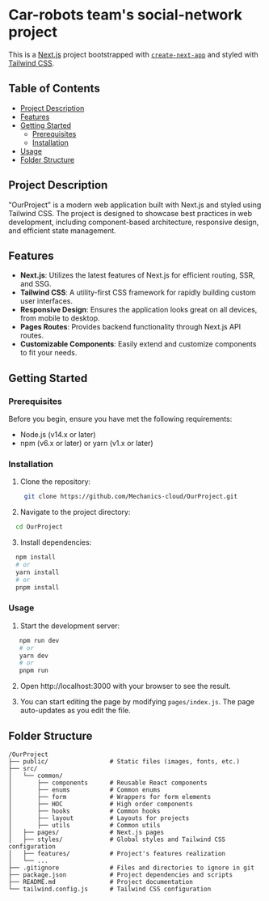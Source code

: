 # Car-robots team's social-network project

This is a [Next.js](https://nextjs.org/) project bootstrapped with [`create-next-app`](https://github.com/vercel/next.js/tree/canary/packages/create-next-app) and styled with [Tailwind CSS](https://tailwindcss.com/).

## Table of Contents

- [Project Description](#project-description)
- [Features](#features)
- [Getting Started](#getting-started)
  - [Prerequisites](#prerequisites)
  - [Installation](#installation)
- [Usage](#usage)
- [Folder Structure](#folder-structure)

## Project Description

"OurProject" is a modern web application built with Next.js and styled using Tailwind CSS. The project is designed to showcase best practices in web development, including component-based architecture, responsive design, and efficient state management.

## Features

- **Next.js**: Utilizes the latest features of Next.js for efficient routing, SSR, and SSG.
- **Tailwind CSS**: A utility-first CSS framework for rapidly building custom user interfaces.
- **Responsive Design**: Ensures the application looks great on all devices, from mobile to desktop.
- **Pages Routes**: Provides backend functionality through Next.js API routes.
- **Customizable Components**: Easily extend and customize components to fit your needs.

## Getting Started

### Prerequisites

Before you begin, ensure you have met the following requirements:

- Node.js (v14.x or later)
- npm (v6.x or later) or yarn (v1.x or later)

### Installation

1. Clone the repository:
   ```sh
    git clone https://github.com/Mechanics-cloud/OurProject.git
   ```
2. Navigate to the project directory:
  ```sh
    cd OurProject
  ```
3. Install dependencies:
  ```sh
    npm install
    # or
    yarn install
    # or
    pnpm install
 ```

### Usage
1. Start the development server:
 ```sh
    npm run dev
    # or
    yarn dev
    # or
    pnpm run
 ```
2. Open http://localhost:3000 with your browser to see the result.

3. You can start editing the page by modifying `pages/index.js`. The page auto-updates as you edit the file.

## Folder Structure
```
/OurProject
├── public/                 # Static files (images, fonts, etc.)
├── src/
│   └── common/             
│       ├── components      # Reusable React components
│       ├── enums           # Common enums
│       ├── form            # Wrappers for form elements
│       ├── HOC             # High order components
│       ├── hooks           # Common hooks
│       ├── layout          # Layouts for projects
│       ├── utils           # Common utils
│   ├── pages/              # Next.js pages
│   ├── styles/             # Global styles and Tailwind CSS configuration
│   ├── features/           # Project's features realization
│   └── ...
├── .gitignore              # Files and directories to ignore in git
├── package.json            # Project dependencies and scripts
├── README.md               # Project documentation
└── tailwind.config.js      # Tailwind CSS configuration
```

